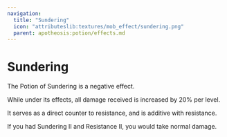 ```yaml
---
navigation:
  title: "Sundering"
  icon: "attributeslib:textures/mob_effect/sundering.png"
  parent: apotheosis:potion/effects.md
---
```


# Sundering

The Potion of <Color id="red">Sundering</Color> is a negative effect.

While under its effects, all damage received is increased by 20% per level.

It serves as a direct counter to resistance, and is additive with resistance.

If you had Sundering II and Resistance II, you would take normal damage.

